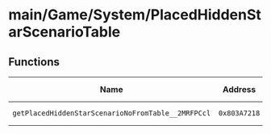 # main/Game/System/PlacedHiddenStarScenarioTable

## Functions

| Name | Address | Match % |
|------|---------|---------|
| `getPlacedHiddenStarScenarioNoFromTable__2MRFPCcl` | `0x803A7218` | :x: (0.0%) |